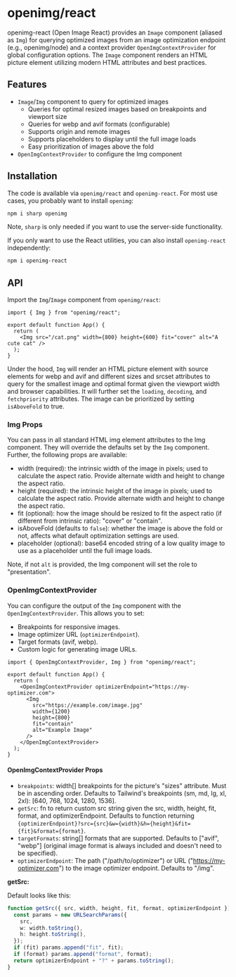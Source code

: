 # openimg/react

openimg-react (Open Image React) provides an `Image` component (aliased as `Img`) for querying optimized images from an image optimization endpoint (e.g., openimg/node) and a context provider `OpenImgContextProvider` for global configuration options. The `Image` component renders an HTML picture element utilizing modern HTML attributes and best practices.

## Features

- `Image`/`Img` component to query for optimized images
  - Queries for optimal resized images based on breakpoints and viewport size
  - Queries for webp and avif formats (configurable)
  - Supports origin and remote images
  - Supports placeholders to display until the full image loads
  - Easy prioritization of images above the fold
- `OpenImgContextProvider` to configure the Img component

## Installation

The code is available via `openimg/react` and `openimg-react`. For most use cases, you probably want to install `openimg`:

```bash
npm i sharp openimg
```

Note, `sharp` is only needed if you want to use the server-side functionality.

If you only want to use the React utilities, you can also install `openimg-react` independently:

```bash
npm i openimg-react
```

## API

Import the `Img`/`Image` component from `openimg/react`:

```tsx
import { Img } from "openimg/react";

export default function App() {
  return (
    <Img src="/cat.png" width={800} height={600} fit="cover" alt="A cute cat" />
  );
}
```

Under the hood, `Img` will render an HTML picture element with source elements for webp and avif and different sizes and srcset attributes to query for the smallest image and optimal format given the viewport width and browser capabilities. It will further set the `loading`, `decoding`, and `fetchpriority` attributes. The image can be prioritized by setting `isAboveFold` to true.

### Img Props

You can pass in all standard HTML img element attributes to the Img component. They will override the defaults set by the `Img` component. Further, the following props are available:

- width (required): the intrinsic width of the image in pixels; used to calculate the aspect ratio. Provide alternate width and height to change the aspect ratio.
- height (required): the intrinsic height of the image in pixels; used to calculate the aspect ratio. Provide alternate width and height to change the aspect ratio.
- fit (optional): how the image should be resized to fit the aspect ratio (if different from intrinsic ratio): "cover" or "contain".
- isAboveFold (defaults to `false`): whether the image is above the fold or not, affects what default optimization settings are used.
- placeholder (optional): base64 encoded string of a low quality image to use as a placeholder until the full image loads.

Note, if not `alt` is provided, the Img component will set the role to "presentation".

### OpenImgContextProvider

You can configure the output of the `Img` component with the `OpenImgContextProvider`. This allows you to set:

- Breakpoints for responsive images.
- Image optimizer URL (`optimizerEndpoint`).
- Target formats (avif, webp).
- Custom logic for generating image URLs.

```tsx
import { OpenImgContextProvider, Img } from "openimg/react";

export default function App() {
  return (
    <OpenImgContextProvider optimizerEndpoint="https://my-optimizer.com">
      <Img
        src="https://example.com/image.jpg"
        width={1200}
        height={800}
        fit="contain"
        alt="Example Image"
      />
    </OpenImgContextProvider>
  );
}
```

#### OpenImgContextProvider Props

- `breakpoints`: width[] breakpoints for the picture's "sizes" attribute. Must be in ascending order. Defaults to Tailwind's breakpoints (sm, md, lg, xl, 2xl): [640, 768, 1024, 1280, 1536].
- `getSrc`: fn to return custom src string given the src, width, height, fit, format, and optimizerEndpoint. Defaults to function returning `{optimizerEndpoint}?src={src}&w={width}&h={height}&fit={fit}&format={format}`.
- `targetFormats`: string[] formats that are supported. Defaults to ["avif", "webp"] (original image format is always included and doesn't need to be specified).
- `optimizerEndpoint`: The path ("/path/to/optimizer") or URL ("https://my-optimizer.com") to the image optimizer endpoint. Defaults to "/img".

**getSrc:**

Default looks like this:

```ts
function getSrc({ src, width, height, fit, format, optimizerEndpoint }) {
  const params = new URLSearchParams({
    src,
    w: width.toString(),
    h: height.toString(),
  });
  if (fit) params.append("fit", fit);
  if (format) params.append("format", format);
  return optimizerEndpoint + "?" + params.toString();
}
```
